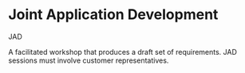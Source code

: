 # Joint Application Development


JAD

A facilitated workshop that produces a draft set of requirements. JAD
sessions must involve customer representatives.

